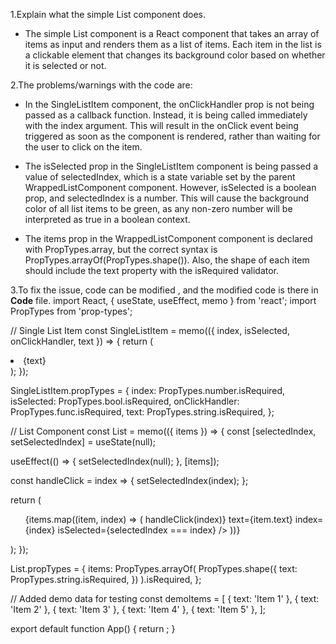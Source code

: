 1.Explain what the simple List component does.

* The simple List component is a React component that takes an array of items as input and renders them as a list of items. Each item in the list is a clickable element that changes its background color based on whether it is selected or not.

2.The problems/warnings with the code are:

* In the SingleListItem component, the onClickHandler prop is not being passed as a callback function. Instead, it is being called immediately with the index argument. This will result in the onClick event being triggered as soon as the component is rendered, rather than waiting for the user to click on the item.
 
* The isSelected prop in the SingleListItem component is being passed a value of selectedIndex, which is a state variable set by the parent WrappedListComponent component.  However, isSelected is a boolean prop, and selectedIndex is a number. This will cause the background color of all list items to be green, as any non-zero number will be interpreted as true in a boolean context.
 
* The items prop in the WrappedListComponent component is declared with PropTypes.array, but the correct syntax is PropTypes.arrayOf(PropTypes.shape()). Also, the shape of each item should include the text property with the isRequired validator.

3.To fix the issue, code can be modified , and the modified code is there in **Code** file.
  import React, { useState, useEffect, memo } from 'react';
import PropTypes from 'prop-types';

// Single List Item
const SingleListItem = memo(({ index, isSelected, onClickHandler, text }) => {
return (
<li
style={{ backgroundColor: isSelected ? 'green' : 'red' }}
onClick={onClickHandler}
>
{text}
</li>
);
});

SingleListItem.propTypes = {
index: PropTypes.number.isRequired,
isSelected: PropTypes.bool.isRequired,
onClickHandler: PropTypes.func.isRequired,
text: PropTypes.string.isRequired,
};

// List Component
const List = memo(({ items }) => {
const [selectedIndex, setSelectedIndex] = useState(null);

useEffect(() => {
setSelectedIndex(null);
}, [items]);

const handleClick = index => {
setSelectedIndex(index);
};

return (
<ul style={{ textAlign: 'left' }}>
{items.map((item, index) => (
<SingleListItem
key={index}
onClickHandler={() => handleClick(index)}
text={item.text}
index={index}
isSelected={selectedIndex === index}
/>
))}
</ul>
);
});

List.propTypes = {
items: PropTypes.arrayOf(
PropTypes.shape({
text: PropTypes.string.isRequired,
})
).isRequired,
};

// Added demo data for testing
const demoItems = [
{ text: 'Item 1' },
{ text: 'Item 2' },
{ text: 'Item 3' },
{ text: 'Item 4' },
{ text: 'Item 5' },
];

export default function App() {
return <List items={demoItems} />;
}
